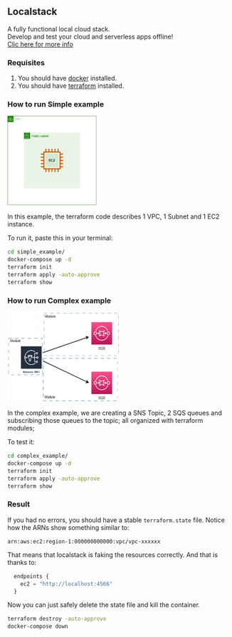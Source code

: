 ## Localstack

A fully functional local cloud stack.<br>
Develop and test your cloud and serverless
apps offline! <br>
[Clic here for more info](https://docs.localstack.cloud/getting-started/installation/#docker-compose)


### Requisites

1. You should have [docker](https://docs.docker.com/desktop/install/ubuntu/) installed.
2. You should have [terraform](https://developer.hashicorp.com/terraform/downloads) installed.

### How to run Simple example

<img src="./simple_example/localstack_simple.jpg" width="200" height="200" alt="diagram">

In this example, the terraform code describes 1 VPC, 1 Subnet and 1 EC2 instance.

To run it, paste this in your terminal:

```sh
cd simple_example/
docker-compose up -d
terraform init
terraform apply -auto-approve
terraform show
```

### How to run Complex example

<img src="./complex_example/localstack_complex.jpg" width="250" height="200" alt="diagram">

In the complex example, we are creating a SNS Topic, 2 SQS queues and subscribing those queues to the topic; all organized with terraform modules;

To test it:

```sh
cd complex_example/
docker-compose up -d
terraform init
terraform apply -auto-approve
terraform show
```

### Result

If you had no errors, you should have a stable `terraform.state` file. Notice how the ARNs show something similar to:

```
arn:aws:ec2:region-1:000000000000:vpc/vpc-xxxxxx
```

That means that localstack is faking the resources correctly. And that is thanks to:

```tf
  endpoints {
    ec2 = "http://localhost:4566"
  }
```

Now you can just safely delete the state file and kill the container.

```sh
terraform destroy -auto-approve
docker-compose down
```
